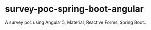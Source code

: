 # survey-poc-spring-boot-angular
A survey poc using Angular 5, Material, Reactive Forms, Spring Boot..

